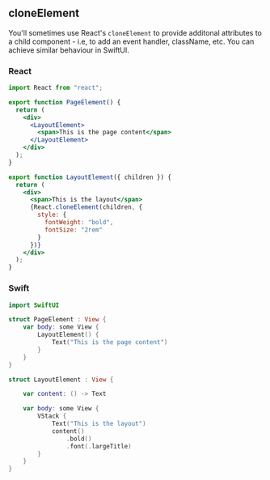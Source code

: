 ## cloneElement

You'll sometimes use React's `cloneElement` to provide additonal attributes to a child component - i.e, to add an event handler, className, etc. You can achieve similar behaviour in SwiftUI.

### React

```jsx
import React from "react";

export function PageElement() {
  return (
    <div>
      <LayoutElement>
        <span>This is the page content</span>
      </LayoutElement>
    </div>
  );
}

export function LayoutElement({ children }) {
  return (
    <div>
      <span>This is the layout</span>
      {React.cloneElement(children, {
        style: {
          fontWeight: "bold",
          fontSize: "2rem"
        }
      })}
    </div>
  );
}
```

### Swift

```swift
import SwiftUI

struct PageElement : View {
    var body: some View {
        LayoutElement() {
            Text("This is the page content")
        }
    }
}

struct LayoutElement : View {

    var content: () -> Text

    var body: some View {
        VStack {
            Text("This is the layout")
            content()
                .bold()
                .font(.largeTitle)
        }
    }
}
```
